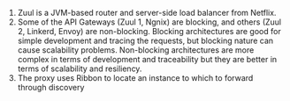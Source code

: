1. Zuul is a JVM-based router and server-side load balancer from Netflix.
2. Some of the API Gateways (Zuul 1, Ngnix) are blocking, and others (Zuul 2, Linkerd, Envoy) are non-blocking. Blocking architectures are good for simple development and tracing the requests, but blocking nature can cause scalability problems. Non-blocking architectures are more complex in terms of development and traceability but they are better in terms of scalability and resiliency. 
3. The proxy uses Ribbon to locate an instance to which to forward through discovery